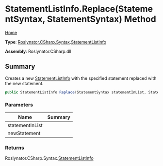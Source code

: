 # StatementListInfo\.Replace\(StatementSyntax, StatementSyntax\) Method

[Home](../../../../../README.md)

**Type**: [Roslynator.CSharp.Syntax](../../README.md)\.[StatementListInfo](../README.md)

**Assembly**: Roslynator\.CSharp\.dll

## Summary

Creates a new [StatementListInfo](../README.md) with the specified statement replaced with the new statement\.

```csharp
public StatementListInfo Replace(StatementSyntax statementInList, StatementSyntax newStatement)
```

### Parameters

| Name | Summary |
| ---- | ------- |
| statementInList | |
| newStatement | |

### Returns

Roslynator\.CSharp\.Syntax\.[StatementListInfo](../README.md)

